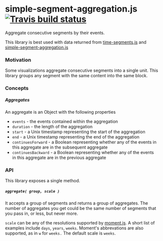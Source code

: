 # simple-segment-aggregation.js [![Travis build status](http://img.shields.io/travis/jmeas/simple-segment-aggregation.js.svg?style=flat)](https://travis-ci.org/jmeas/simple-segment-aggregation.js)

Aggregate consecutive segments by their events.

This library is best used with data returned from [time-segments.js](https://github.com/jmeas/time-segments.js)
and [simple-segment-aggregation.js](https://github.com/jmeas/simple-segment-aggregation.js)

### Motivation

Some visualizations aggregate consecutive segments into a single unit. This
library groups any segment with the same content into the same block.

### Concepts

##### Aggregates

An aggregate is an Object with the following properties

- `events` - the events contained within the aggregation
- `duration` - the length of the aggregation
- `start` - a Unix timestamp representing the start of the aggregation
- `end` - a Unix timestamp representing the end of the aggregation
- `continuesForward` - a Boolean representing whether any of the events in this
  aggregate are in the subsequent aggregate
- `continuesBackward` - a Boolean representing whether any of the events in this
  aggregate are in the previous aggregate

### API

This library exposes a single method.

##### `aggregate( group, scale )`

It accepts a group of segments and returns a group of aggregates. The number of
aggregates you get could be the same number of segments that you pass in, or less, but
never more.

`scale` can be any of the resolutions supported by [moment.js](http://momentjs.com/).
A short list of examples include `days`, `years`, `weeks`. Moment's abbrevations
are also supported, as in `w` for `weeks.` The default scale is `weeks`.
